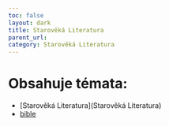 ```yaml
---
toc: false
layout: dark
title: Starověká Literatura 
parent_url:  
category: Starověká Literatura 
---
```


# Obsahuje témata: 

* [Starověká Literatura](Starověká Literatura) 
* [bible](bible) 
